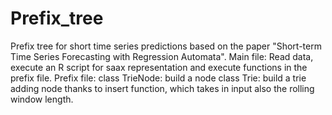 # Prefix_tree

Prefix tree for short time series predictions based on the paper "Short-term Time Series Forecasting with Regression
Automata".
Main file: Read data, execute an R script for saax representation and  execute functions in the prefix file.
Prefix file:
class TrieNode: build a node
class Trie: build a trie adding node thanks to insert function, which takes in input also the rolling window length.
